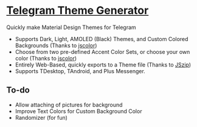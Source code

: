 # [Telegram Theme Generator](https://nightapps.github.io/td-gen)
Quickly make Material Design Themes for Telegram

* Supports Dark, Light, AMOLED (Black) Themes, and Custom Colored Backgrounds (Thanks to [jscolor](https://github.com/EastDesire/jscolor))
* Choose from two pre-defined Accent Color Sets, or choose your own color (Thanks to [jscolor](https://github.com/EastDesire/jscolor))
* Entirely Web-Based, quickly exports to a Theme file (Thanks to [JSzip](https://github.com/Stuk/jszip))
* Supports TDesktop, TAndroid, and Plus Messenger.

## To-do
* Allow attaching of pictures for background
* Improve Text Colors for Custom Background Color
* Randomizer (for fun)
